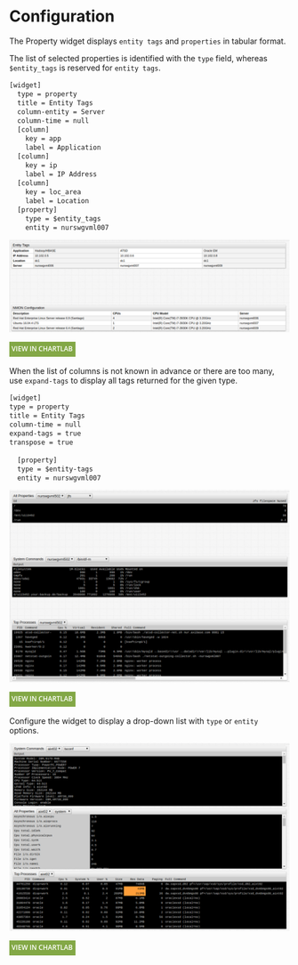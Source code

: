 # Configuration

The Property widget displays `entity tags` and `properties` in tabular format.

The list of selected properties is identified with the `type` field, whereas `$entity_tags` is reserved for `entity tags`.

```ls
[widget]
  type = property
  title = Entity Tags
  column-entity = Server
  column-time = null
  [column]
    key = app
    label = Application
  [column]
    key = ip
    label = IP Address
  [column]
    key = loc_area
    label = Location
  [property]
    type = $entity_tags
    entity = nurswgvml007
```

![](./images/configuration.png)

[![](../images/button.png)](https://apps.axibase.com/chartlab/aeec99b1/2)

When the list of columns is not known in advance or there are too many, use `expand-tags` to display all tags returned for the given type.

```ls
[widget]
type = property
title = Entity Tags
column-time = null
expand-tags = true
transpose = true

  [property]
  type = $entity-tags
  entity = nurswgvml007
```

![](./images/configuration1.png)

[![](../images/button.png)](https://apps.axibase.com/chartlab/6d918310/1)

Configure the widget to display a drop-down list with `type` or `entity` options.

![](./images/configuration3.png)

[![](../images/button.png)](https://apps.axibase.com/chartlab/6d918310/5/)